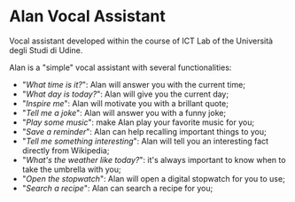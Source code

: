 # Alan Vocal Assistant
Vocal assistant developed within the course of ICT Lab of the Università degli Studi di Udine.

Alan is a "simple" vocal assistant with several functionalities:
- "*What time is it?*": Alan will answer you with the current time;
- "*What day is today?*": Alan will give you the current day;
- "*Inspire me*": Alan will motivate you with a brillant quote;
- "*Tell me a joke*": Alan will answer you with a funny joke;
- "*Play some music*": make Alan play your favorite music for you;
- "*Save a reminder*": Alan can help recalling important things to you;
- "*Tell me something interesting*": Alan will tell you an interesting fact directly from Wikipedia;
- "*What's the weather like today?*": it's always important to know when to take the umbrella with you;
- "*Open the stopwatch*": Alan will open a digital stopwatch for you to use;
- "*Search a recipe*": Alan can search a recipe for you;
